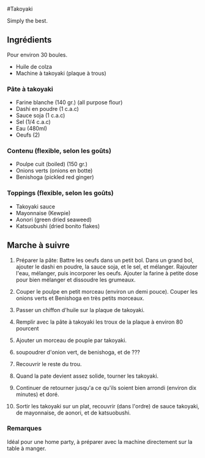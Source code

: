 #Takoyaki

Simply the best.

## Ingrédients

Pour environ 30 boules.

* Huile de colza
* Machine à takoyaki (plaque à trous)

### Pâte à takoyaki

* Farine blanche (140 gr.) (all purpose flour) 
* Dashi en poudre (1 c.a.c)
* Sauce soja (1 c.a.c)
* Sel (1/4 c.a.c)
* Eau (480ml)
* Oeufs (2)

### Contenu (flexible, selon les goûts)

* Poulpe cuit (boiled) (150 gr.)
* Onions verts (onions en botte)
* Benishoga (pickled red ginger)

### Toppings (flexible, selon les goûts)

* Takoyaki sauce
* Mayonnaise (Kewpie)
* Aonori (green dried seaweed)
* Katsuobushi (dried bonito flakes)

## Marche à suivre

1. Préparer la pâte: Battre les oeufs dans un petit bol. Dans un grand bol,
   ajouter le dashi en poudre, la sauce soja, et le sel, et mélanger. Rajouter
   l'eau, mélanger, puis incorporer les oeufs. Ajouter la farine à petite dose
   pour bien mélanger et dissoudre les grumeaux.

2. Couper le poulpe en petit morceau (environ un demi pouce). Couper les onions
   verts et Benishoga en très petits morceaux.

3. Passer un chiffon d'huile sur la plaque de takoyaki.

4. Remplir avec la pâte à takoyaki les troux de la plaque à environ 80 pourcent

5. Ajouter un morceau de pouple par takoyaki.

6. soupoudrer d'onion vert, de benishoga, et de ???

7. Recouvrir le reste du trou.

8. Quand la pate devient assez solide, tourner les takoyaki.

9. Continuer de retourner jusqu'a ce qu'ils soient bien arrondi (environ dix
   minutes) et doré.

10. Sortir les takoyaki sur un plat, recouvrir (dans l'ordre) de sauce
    takoyaki, de mayonnaise, de aonori, et de katsuobushi.

### Remarques

Idéal pour une home party, à préparer avec la machine directement sur la table
à manger.
